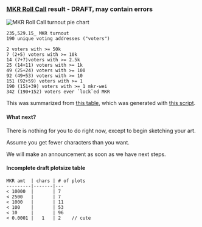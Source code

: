 ### [MKR Roll Call](https://nmushegian.github.io/roll-call) result - DRAFT, may contain errors

![MKR Roll Call turnout pie chart](https://nikolai.fyi/slab-of-art/pie.png)

```
235,529.15_ MKR turnout
190 unique voting addresses ("voters")

2 voters with >= 50k
7 (2+5) voters with >= 10k
14 (7+7)voters with >= 2.5k
25 (14+11) voters with >= 1k
49 (25+24) voters with >= 100
92 (49+53) voters with >= 10
151 (92+59) voters with >= 1
190 (151+39) voters with >= 1 mkr-wei
342 (190+152) voters ever `lock`ed MKR
```

This was summarized from [this table](https://nikolai.fyi/slab-of-art/snap.txt), which was generated with [this script](https://nikolai.fyi/slab-of-art/slab.js).

#### What next?

There is nothing for you to do right now, except to begin sketching your art.

Assume you get fewer characters than you want.

We will make an announcement as soon as we have next steps.

#### Incomplete draft plotsize table
```
MKR amt  | chars | # of plots
---------|-------|---
< 10000  |       | 7 
< 2500   |       | 7 
< 1000   |       | 11
< 100    |       | 53
< 10     |       | 96
< 0.0001 |   1   | 2    // cute
```
